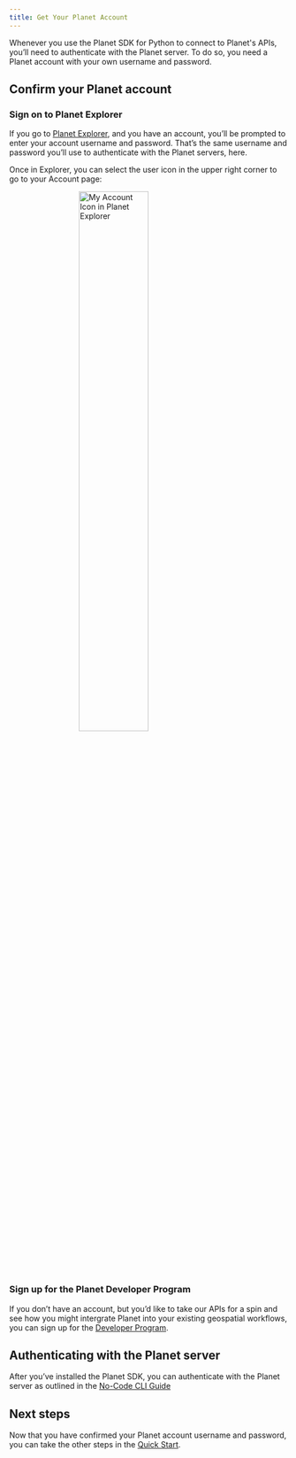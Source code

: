 ```yaml
---
title: Get Your Planet Account
---
```


Whenever you use the Planet SDK for Python to connect to Planet's APIs, you’ll need to authenticate with the Planet server. To do so, you need a Planet account with your own username and password.

## Confirm your Planet account

### Sign on to Planet Explorer

If you go to <a href="https://www.planet.com/explorer/#" target="_blank" >Planet Explorer</a>, and you have an account, you’ll be prompted to enter your account username and password. That’s the same username and password you’ll use to authenticate with the Planet servers, here.

Once in Explorer, you can select the user icon in the upper right corner to go to your Account page:

<img src="../images/my-account-in-planet-explorer.png"
     style="
     display: block;
     margin-left: auto;
     margin-right: auto;
     width:50%;
     "
     alt="My Account Icon in Planet Explorer" >

### Sign up for the Planet Developer Program

If you don’t have an account, but you’d like to take our APIs for a spin and see how you might intergrate Planet into your existing geospatial workflows, you can sign up for the <a href="https://developers.planet.com/devtrial/" target="_blank">Developer Program</a>.

## Authenticating with the Planet server

After you’ve installed the Planet SDK, you can authenticate with the Planet server as outlined in the [No-Code CLI Guide](../../cli/cli-guide/#authentication)

## Next steps

Now that you have confirmed your Planet account username and password, you can take the other steps in the [Quick Start](../quick-start-guide).
